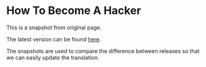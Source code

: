 # How To Become A Hacker
This is a snapshot from original page.

The latest version can be found [here](www.catb.org/%7Eesr/faqs/hacker-howto.html).

The snapshots are used to compare the difference between releases so that we can easily update the translation.